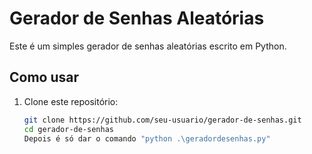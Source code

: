 # Gerador de Senhas Aleatórias

Este é um simples gerador de senhas aleatórias escrito em Python.

## Como usar

1. Clone este repositório:
   ```bash
   git clone https://github.com/seu-usuario/gerador-de-senhas.git
   cd gerador-de-senhas
   Depois é só dar o comando "python .\geradordesenhas.py"
